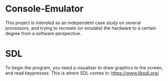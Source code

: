 # Console-Emulator
This project is intended as an independent case study on several processors, and trying to recreate (or emulate) the hardware to a certain degree from a software perspective.

# SDL 
To begin the program, you need a visualizer to draw graphics to the screen, and read keypresses. This is where SDL comes in: https://www.libsdl.org/
